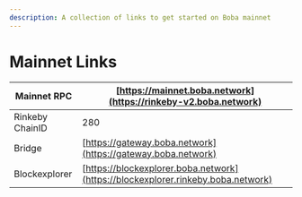 ```yaml
---
description: A collection of links to get started on Boba mainnet
---
```


# Mainnet Links



| Mainnet RPC     | [https://mainnet.boba.network](https://rinkeby-v2.boba.network)                  |
| --------------- | -------------------------------------------------------------------------------- |
| Rinkeby ChainID | 280                                                                              |
| Bridge          | [https://gateway.boba.network](https://gateway.boba.network)                     |
| Blockexplorer   | [https://blockexplorer.boba.network](https://blockexplorer.rinkeby.boba.network) |
